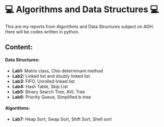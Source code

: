 # :computer: Algorithms and Data Structures :computer:
This are my reports from Algorithms and Data Structures subject on AGH. Here will be codes written in python.

## Content:
#### Data Structures:
<ul>
<li><strong>Lab1:</strong> Matrix class, Chio determinant method</li>
<li><strong>Lab2:</strong> Linked list and doubly linked list</li>
<li><strong>Lab3:</strong> FIFO, Unrolled linked list</li>
<li><strong>Lab4:</strong> Hash Table, Skip List</li>
<li><strong>Lab5:</strong> Binary Search Tree, AVL Tree</li>
<li><strong>Lab6:</strong> Priority Queue, Simplified b-tree</li>
</ul>

#### Algorithms: 
<ul>
<li><strong>Lab7:</strong> Heap Sort, Swap Sort, Shift Sort, Shell sort</li>
</ul>
